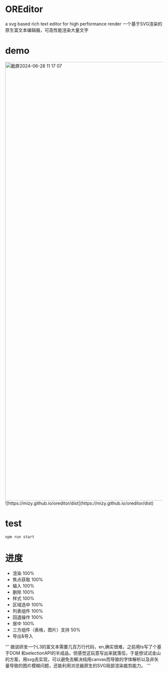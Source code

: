 # OREditor
a svg based rich text editor for high performance render
一个基于SVG渲染的原生富文本编辑器，可高性能渲染大量文字

# demo
<img width="1396" alt="截屏2024-06-28 11 17 07" src="https://github.com/mizy/OREditor/assets/7129229/742438af-29a3-4a3c-8760-bcf8a3f0ad9a">
![https://mizy.github.io/oreditor/dist](https://mizy.github.io/oreditor/dist)

# test
```
npm run start
```

# 进度
+ 渲染 100%
+ 焦点获取 100%
+ 输入 100%
+ 删除 100%
+ 样式 100%
+ 区域选中 100%
+ 列表组件 100%
+ 回退操作 100%
+ 居中 100%
+ 三方组件（表格，图片）支持 50%
+ 导出&导入

'''
据说研发一个L3的富文本需要几百万行代码，en,确实很难，之前用ts写了个基于DOM 和selectionAPI的半成品，但感觉这玩意写出来就落伍，于是想试试金山的方案，用svg去实现，可以避免去解决纯用canvas而导致的字体解析以及非矢量导致的图片模糊问题，还能利用浏览器原生的SVG局部渲染裁剪能力。
'''
